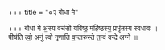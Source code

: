 +++
title = "०२ बोधा मे"

+++
बोधा॑ मे अ॒स्य वच॑सो यविष्ठ॒ मंहि॑ष्ठस्य॒ प्रभृ॑तस्य स्वधावः ।  
पीय॑ति त्वो॒ अनु॑ त्वो गृणाति व॒न्दारु॑स्ते त॒न्वं॑ वन्दे अग्ने ॥